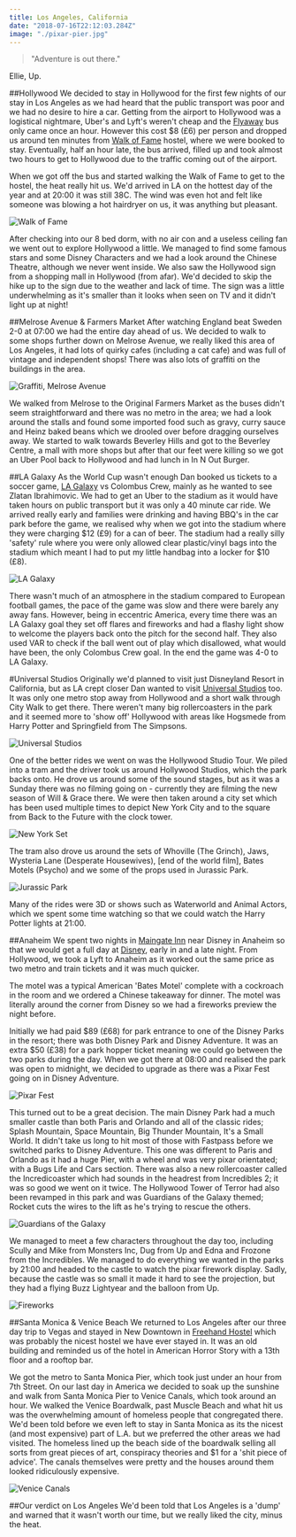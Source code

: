 ```yaml
---
title: Los Angeles, California
date: "2018-07-16T22:12:03.284Z"
image: "./pixar-pier.jpg"
---
```


>"Adventure is out there."

Ellie, Up.

##Hollywood
We decided to stay in Hollywood for the first few nights of our stay in Los Angeles as we had heard that the public transport was poor and we had no desire to hire a car. Getting from the airport to Hollywood was a logistical nightmare, Uber's and Lyft's weren't cheap and the [Flyaway](https://flylax.com/flyaway) bus only came once an hour. However this cost $8 (£6) per person and dropped us around ten minutes from [Walk of Fame](https://walkoffamehostel.com) hostel, where we were booked to stay. Eventually, half an hour late, the bus arrived, filled up and took almost two hours to get to Hollywood due to the traffic coming out of the airport.

When we got off the bus and started walking the Walk of Fame to get to the hostel, the heat really hit us. We'd arrived in LA on the hottest day of the year and at 20:00 it was still 38C. The wind was even hot and felt like someone was blowing a hot hairdryer on us, it was anything but pleasant.

![Walk of Fame](./walk-of-fame.jpg "Walk of Fame")

After checking into our 8 bed dorm, with no air con and a useless ceiling fan we went out to explore Hollywood a little. We managed to find some famous stars and some Disney Characters and we had a look around the Chinese Theatre, although we never went inside. We also saw the Hollywood sign from a shopping mall in Hollywood (from afar). We'd decided to skip the hike up to the sign due to the weather and lack of time. The sign was a little underwhelming as it's smaller than it looks when seen on TV and it didn't light up at night!

##Melrose Avenue & Farmers Market
After watching England beat Sweden 2-0 at 07:00 we had the entire day ahead of us. We decided to walk to some shops further down on Melrose Avenue, we really liked this area of Los Angeles, it had lots of quirky cafes (including a cat cafe) and was full of vintage and independent shops! There was also lots of graffiti on the buildings in the area.

![Graffiti, Melrose Avenue](./graffiti.jpg "Graffiti, Melrose Avenue")

We walked from Melrose to the Original Farmers Market as the buses didn't seem straightforward and there was no metro in the area; we had a look around the stalls and found some imported food such as gravy, curry sauce and Heinz baked beans which we drooled over before dragging ourselves away. We started to walk towards Beverley Hills and got to the Beverley Centre, a mall with more shops but after that our feet were killing so we got an Uber Pool back to Hollywood and had lunch in In N Out Burger.

##LA Galaxy
As the World Cup wasn't enough Dan booked us tickets to a soccer game, [LA Galaxy](https://www.lagalaxy.com) vs Colombus Crew, mainly as he wanted to see Zlatan Ibrahimovic. We had to get an Uber to the stadium as it would have taken hours on public transport but it was only a 40 minute car ride. We arrived really early and families were drinking and having BBQ's in the car park before the game, we realised why when we got into the stadium where they were charging $12 (£9) for a can of beer. The stadium had a really silly 'safety' rule where you were only allowed clear plastic/vinyl bags into the stadium which meant I had to put my little handbag into a locker for $10 (£8).

![LA Galaxy](./la-galaxy.jpg "LA Galaxy")

There wasn't much of an atmosphere in the stadium compared to European football games, the pace of the game was slow and there were barely any away fans. However, being in eccentric America, every time there was an LA Galaxy goal they set off flares and fireworks and had a flashy light show to welcome the players back onto the pitch for the second half. They also used VAR to check if the ball went out of play which disallowed, what would have been, the only Colombus Crew goal. In the end the game was 4-0 to LA Galaxy.

#Universal Studios
Originally we'd planned to visit just Disneyland Resort in California, but as LA crept closer Dan wanted to visit [Universal Studios](https://www.universalstudioshollywood.com) too. It was only one metro stop away from Hollywood and a short walk through City Walk to get there. There weren't many big rollercoasters in the park and it seemed more to 'show off' Hollywood with areas like Hogsmede from Harry Potter and Springfield from The Simpsons.

![Universal Studios](./universal-studios.jpg "Universal Studios")

One of the better rides we went on was the Hollywood Studio Tour. We piled into a tram and the driver took us around Hollywood Studios, which the park backs onto. He drove us around some of the sound stages, but as it was a Sunday there was no filming going on - currently they are filming the new season of Will & Grace there. We were then taken around a city set which has been used multiple times to depict New York City and to the square from Back to the Future with the clock tower.

![New York Set](./new-york-set.jpg "New York Set")

The tram also drove us around the sets of Whoville (The Grinch), Jaws, Wysteria Lane (Desperate Housewives), [end of the world film], Bates Motels (Psycho) and we some of the props used in Jurassic Park.

![Jurassic Park](./jurassic-park.jpg "Jurassic Park")

Many of the rides were 3D or shows such as Waterworld and Animal Actors, which we spent some time watching so that we could watch the Harry Potter lights at 21:00.

##Anaheim
We spent two nights in [Maingate Inn](http://maingate-inn.hotels-anaheim.com) near Disney in Anaheim so that we would get a full day at [Disney](https://disneyland.disney.go.com), early in and a late night. From Hollywood, we took a Lyft to Anaheim as it worked out the same price as two metro and train tickets and it was much quicker.

The motel was a typical American 'Bates Motel' complete with a cockroach in the room and we ordered a Chinese takeaway for dinner. The motel was literally around the corner from Disney so we had a fireworks preview the night before.

Initially we had paid $89 (£68) for park entrance to one of the Disney Parks in the resort; there was both Disney Park and Disney Adventure. It was an extra $50 (£38) for a park hopper ticket meaning we could go between the two parks during the day. When we got there at 08:00 and realised the park was open to midnight, we decided to upgrade as there was a Pixar Fest going on in Disney Adventure.

![Pixar Fest](./pixar-fest.jpg "Pixar Fest")

This turned out to be a great decision. The main Disney Park had a much smaller castle than both Paris and Orlando and all of the classic rides; Splash Mountain, Space Mountain, Big Thunder Mountain, It's a Small World. It didn't take us long to hit most of those with Fastpass before we switched parks to Disney Adventure. This one was different to Paris and Orlando as it had a huge Pier, with a wheel and was very pixar orientated; with a Bugs Life and Cars section. There was also a new rollercoaster called the Incredicoaster which had sounds in the headrest from Incredibles 2; it was so good we went on it twice. The Hollywood Tower of Terror had also been revamped in this park and was Guardians of the Galaxy themed; Rocket cuts the wires to the lift as he's trying to rescue the others.

![Guardians of the Galaxy](./guardians-of-the-galaxy.jpg "Guardians of the Galaxy")

We managed to meet a few characters throughout the day too, including Scully and Mike from Monsters Inc, Dug from Up and Edna and Frozone from the Incredibles. We managed to do everything we wanted in the parks by 21:00 and headed to the castle to watch the pixar firework display. Sadly, because the castle was so small it made it hard to see the projection, but they had a flying Buzz Lightyear and the balloon from Up.

![Fireworks](./fireworks.jpg "Fireworks")

##Santa Monica & Venice Beach
We returned to Los Angeles after our three day trip to Vegas and stayed in New Downtown in [Freehand Hostel](https://freehandhotels.com/los-angeles/) which was probably the nicest hostel we have ever stayed in. It was an old building and reminded us of the hotel in American Horror Story with a 13th floor and a rooftop bar.

We got the metro to Santa Monica Pier, which took just under an hour from 7th Street. On our last day in America we decided to soak up the sunshine and walk from Santa Monica Pier to Venice Canals, which took around an hour. We walked the Venice Boardwalk, past Muscle Beach and what hit us was the overwhelming amount of homeless people that congregated there. We'd been told before we even left to stay in Santa Monica as its the nicest (and most expensive) part of L.A. but we preferred the other areas we had visited. The homeless lined up the beach side of the boardwalk selling all sorts from great pieces of art, conspiracy theories and $1 for a 'shit piece of advice'. The canals themselves were pretty and the houses around them looked ridiculously expensive.

![Venice Canals](./venice-canals.jpg "Venice Canals")

##Our verdict on Los Angeles
We'd been told that Los Angeles is a 'dump' and warned that it wasn't worth our time, but we really liked the city, minus the heat.
